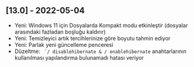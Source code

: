 ## [13.0] - 2022-05-04
- Yeni: Windows 11 için Dosyalarda Kompakt modu etkinleştir (dosyalar arasındaki fazladan boşluğu kaldırır)
- Yeni: Temizleyici artık tercihlerinize göre boyutu tahmin ediyor
- Yeni: Parlak yeni güncelleme penceresi
- Düzeltme: `` `/ disablehibernate & / enablehibernate`` anahtarlarının kullanılması yapılandırma bulunamadı hatası veriyor